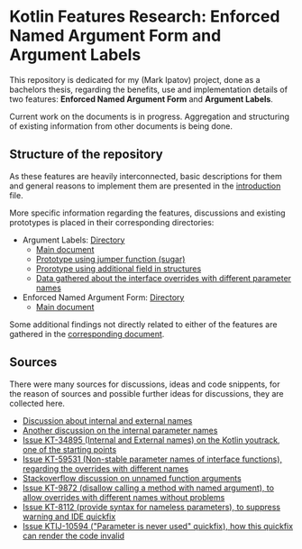 # Kotlin Features Research: Enforced Named Argument Form and Argument Labels

This repository is dedicated for my (Mark Ipatov) project, done as a bachelors thesis, regarding the benefits, use and implementation details of two features: **Enforced Named Argument Form** and **Argument Labels**.

Current work on the documents is in progress. Aggregation and structuring of existing information from other documents is being done.

## Structure of the repository

As these features are heavily interconnected, basic descriptions for them and general reasons to implement them are presented in the [introduction](introduction.md) file.

More specific information regarding the features, discussions and existing prototypes is placed in their corresponding directories:

* Argument Labels: [Directory](ArgumentLabels/)
    * [Main document](ArgumentLabels/main.md)
    * [Prototype using jumper function (sugar)](https://github.com/MarkTheHopeful/kotlin/tree/argument-label-proto)
    * [Prorotype using additional field in structures](https://github.com/MarkTheHopeful/kotlin/tree/argument-label-proto-2)
    * [Data gathered about the interface overrides with different parameter names](argument-names-override.md)
* Enforced Named Argument Form: [Directory](EnforcedNamedForm/)
    * [Main document](EnforcedNamedForm/main.md)

Some additional findings not directly related to either of the features are gathered in the [corresponding document](additional-findings.md).

## Sources
There were many sources for discussions, ideas and code snippents, for the reason of sources and possible further ideas for discussions, they are collected here.

* [Discussion about internal and external names](https://discuss.kotlinlang.org/t/kotlin-internal-and-external-parameter-name-propose/7906)
* [Another discussion on the internal parameter names](https://discuss.kotlinlang.org/t/internal-function-parameter-name/17634)
* [Issue KT-34895 (Internal and External names) on the Kotlin youtrack, one of the starting points](https://youtrack.jetbrains.com/issue/KT-34895/Internal-and-external-name-for-a-parameter-aka-Argument-Label)
* [Issue KT-59531 (Non-stable parameter names of interface functions), regarding the overrides with different names](https://youtrack.jetbrains.com/issue/KT-59531/Add-a-way-to-make-parameter-names-of-interface-functions-non-stable)
* [Stackoverflow discussion on unnamed function arguments](https://stackoverflow.com/questions/50672203/kotlin-explicitly-unnamed-function-arguments)
* [Issue KT-9872 (disallow calling a method with named argument), to allow overrides with different names without problems](https://youtrack.jetbrains.com/issue/KT-9872/Disallow-calling-a-method-with-named-argument)
* [Issue KT-8112 (provide syntax for nameless parameters), to suppress warning and IDE quickfix](https://youtrack.jetbrains.com/issue/KT-8112/Provide-syntax-for-nameless-parameters)
* [Issue KTIJ-10594 ("Parameter is never used" quickfix), how this quickfix can render the code invalid](https://youtrack.jetbrains.com/issue/KTIJ-10594)

